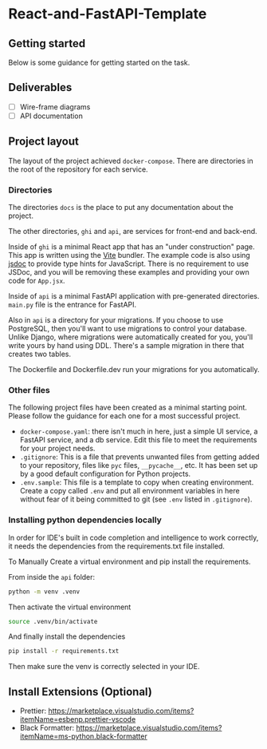 # React-and-FastAPI-Template

## Getting started

Below is some guidance for getting started on the task.

## Deliverables

-   [ ] Wire-frame diagrams
-   [ ] API documentation

## Project layout

The layout of the project achieved `docker-compose`.
There are directories in the root of the repository for each service.

### Directories

The directories `docs` is the place to put any documentation about the project.

The other directories, `ghi` and `api`, are services for front-end and back-end.

Inside of `ghi` is a minimal React app that has an "under construction" page.
This app is written using the [Vite](https://vitejs.dev/) bundler. The example
code is also using [jsdoc](https://jsdoc.app/) to provide type hints for
JavaScript. There is no requirement to use JSDoc, and you will be removing
these examples and providing your own code for `App.jsx`.

Inside of `api` is a minimal FastAPI application with pre-generated directories.
`main.py` file is the entrance for FastAPI.

Also in `api` is a directory for your migrations.
If you choose to use PostgreSQL, then you'll want to use
migrations to control your database. Unlike Django, where
migrations were automatically created for you, you'll write
yours by hand using DDL. There's a sample migration
in there that creates two tables.

The Dockerfile and Dockerfile.dev run your migrations
for you automatically.

### Other files

The following project files have been created as a minimal
starting point. Please follow the guidance for each one for
a most successful project.

- `docker-compose.yaml`: there isn't much in here, just a
  simple UI service, a FastAPI service, and a db service.
  Edit this file to meet the requirements for your project
  needs.
- `.gitignore`: This is a file that prevents unwanted files
  from getting added to your repository, files like
  `pyc` files, `__pycache__`, etc. It has been set up by a
  good default configuration for Python projects.
- `.env.sample`: This file is a template to copy when
  creating environment. Create a copy called `.env` and put
  all environment variables in here without fear of it being
  committed to git (see `.env` listed in `.gitignore`).

### Installing python dependencies locally

In order for IDE's built in code completion and intelligence to
work correctly, it needs the dependencies from the requirements.txt file
installed.

To Manually Create a virtual environment and pip install the requirements.

From inside the `api` folder:

```bash
python -m venv .venv
```

Then activate the virtual environment

```bash
source .venv/bin/activate
```

And finally install the dependencies

```bash
pip install -r requirements.txt
```

Then make sure the venv is correctly selected in your IDE.

## Install Extensions (Optional)

- Prettier: <https://marketplace.visualstudio.com/items?itemName=esbenp.prettier-vscode>
- Black Formatter: <https://marketplace.visualstudio.com/items?itemName=ms-python.black-formatter>
